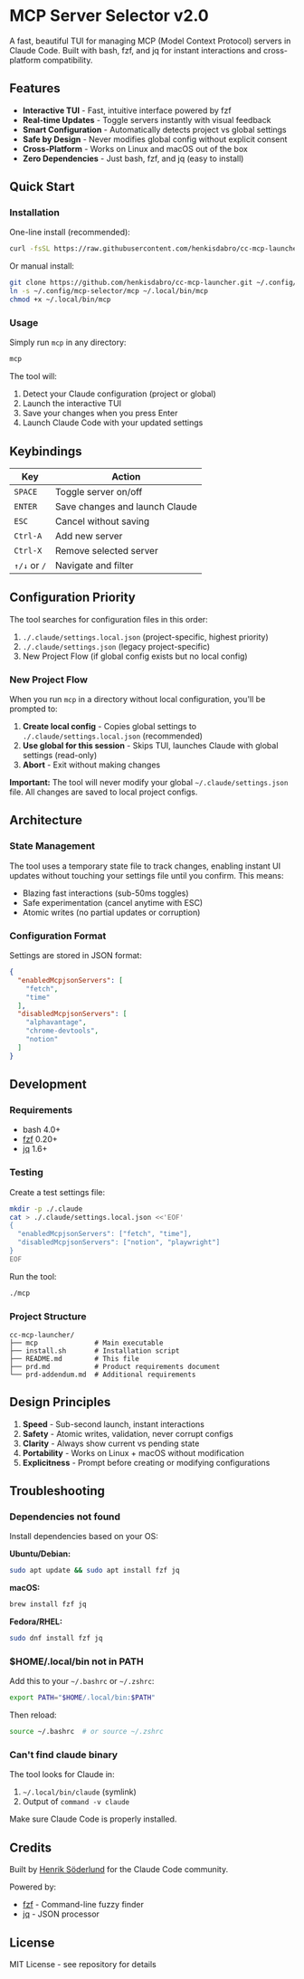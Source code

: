 # MCP Server Selector v2.0

A fast, beautiful TUI for managing MCP (Model Context Protocol) servers in Claude Code. Built with bash, fzf, and jq for instant interactions and cross-platform compatibility.

## Features

- **Interactive TUI** - Fast, intuitive interface powered by fzf
- **Real-time Updates** - Toggle servers instantly with visual feedback
- **Smart Configuration** - Automatically detects project vs global settings
- **Safe by Design** - Never modifies global config without explicit consent
- **Cross-Platform** - Works on Linux and macOS out of the box
- **Zero Dependencies** - Just bash, fzf, and jq (easy to install)

## Quick Start

### Installation

One-line install (recommended):

```bash
curl -fsSL https://raw.githubusercontent.com/henkisdabro/cc-mcp-launcher/main/install.sh | bash
```

Or manual install:

```bash
git clone https://github.com/henkisdabro/cc-mcp-launcher.git ~/.config/mcp-selector
ln -s ~/.config/mcp-selector/mcp ~/.local/bin/mcp
chmod +x ~/.local/bin/mcp
```

### Usage

Simply run `mcp` in any directory:

```bash
mcp
```

The tool will:
1. Detect your Claude configuration (project or global)
2. Launch the interactive TUI
3. Save your changes when you press Enter
4. Launch Claude Code with your updated settings

## Keybindings

| Key | Action |
|-----|--------|
| `SPACE` | Toggle server on/off |
| `ENTER` | Save changes and launch Claude |
| `ESC` | Cancel without saving |
| `Ctrl-A` | Add new server |
| `Ctrl-X` | Remove selected server |
| `↑/↓` or `/` | Navigate and filter |

## Configuration Priority

The tool searches for configuration files in this order:

1. `./.claude/settings.local.json` (project-specific, highest priority)
2. `./.claude/settings.json` (legacy project-specific)
3. New Project Flow (if global config exists but no local config)

### New Project Flow

When you run `mcp` in a directory without local configuration, you'll be prompted to:

1. **Create local config** - Copies global settings to `./.claude/settings.local.json` (recommended)
2. **Use global for this session** - Skips TUI, launches Claude with global settings (read-only)
3. **Abort** - Exit without making changes

**Important:** The tool will never modify your global `~/.claude/settings.json` file. All changes are saved to local project configs.

## Architecture

### State Management

The tool uses a temporary state file to track changes, enabling instant UI updates without touching your settings file until you confirm. This means:

- Blazing fast interactions (sub-50ms toggles)
- Safe experimentation (cancel anytime with ESC)
- Atomic writes (no partial updates or corruption)

### Configuration Format

Settings are stored in JSON format:

```json
{
  "enabledMcpjsonServers": [
    "fetch",
    "time"
  ],
  "disabledMcpjsonServers": [
    "alphavantage",
    "chrome-devtools",
    "notion"
  ]
}
```

## Development

### Requirements

- bash 4.0+
- [fzf](https://github.com/junegunn/fzf) 0.20+
- [jq](https://stedolan.github.io/jq/) 1.6+

### Testing

Create a test settings file:

```bash
mkdir -p ./.claude
cat > ./.claude/settings.local.json <<'EOF'
{
  "enabledMcpjsonServers": ["fetch", "time"],
  "disabledMcpjsonServers": ["notion", "playwright"]
}
EOF
```

Run the tool:

```bash
./mcp
```

### Project Structure

```
cc-mcp-launcher/
├── mcp              # Main executable
├── install.sh       # Installation script
├── README.md        # This file
├── prd.md           # Product requirements document
└── prd-addendum.md  # Additional requirements
```

## Design Principles

1. **Speed** - Sub-second launch, instant interactions
2. **Safety** - Atomic writes, validation, never corrupt configs
3. **Clarity** - Always show current vs pending state
4. **Portability** - Works on Linux + macOS without modification
5. **Explicitness** - Prompt before creating or modifying configurations

## Troubleshooting

### Dependencies not found

Install dependencies based on your OS:

**Ubuntu/Debian:**
```bash
sudo apt update && sudo apt install fzf jq
```

**macOS:**
```bash
brew install fzf jq
```

**Fedora/RHEL:**
```bash
sudo dnf install fzf jq
```

### $HOME/.local/bin not in PATH

Add this to your `~/.bashrc` or `~/.zshrc`:

```bash
export PATH="$HOME/.local/bin:$PATH"
```

Then reload:
```bash
source ~/.bashrc  # or source ~/.zshrc
```

### Can't find claude binary

The tool looks for Claude in:
1. `~/.local/bin/claude` (symlink)
2. Output of `command -v claude`

Make sure Claude Code is properly installed.

## Credits

Built by [Henrik Söderlund](https://www.henriksoderlund.com) for the Claude Code community.

Powered by:
- [fzf](https://github.com/junegunn/fzf) - Command-line fuzzy finder
- [jq](https://stedolan.github.io/jq/) - JSON processor

## License

MIT License - see repository for details
